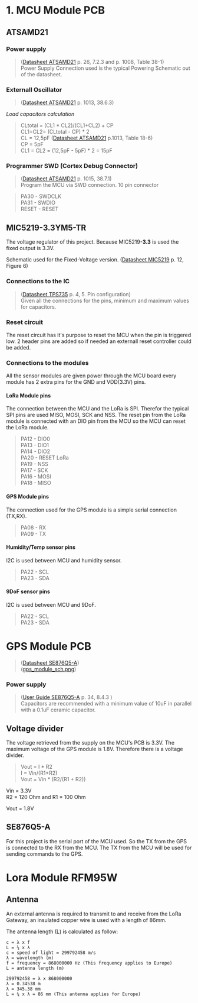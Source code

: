 # 1. MCU Module PCB

## ATSAMD21

### Power supply

> ([Datasheet ATSAMD21](./datasheets/Atmel-42181-SAM-D21_Datasheet.pdf) p. 26, 7.2.3 and p. 1008, Table 38-1)  
> Power Supply Connection used is the typical Powering Schematic out of the datasheet.

### Externall Oscillator

> ([Datasheet ATSAMD21](./datasheets/Atmel-42181-SAM-D21_Datasheet.pdf) p. 1013, 38.6.3)

_Load capacitors calculation_

> CLtotal = (CL1 \* CL2)/(CL1+CL2) + CP  
> CL1=CL2= (CLtotal - CP) \* 2  
> CL = 12,5pF ([Datasheet ATSAMD21](./datasheets/Atmel-42181-SAM-D21_Datasheet.pdf) p.1013, Table 18-6)  
> CP = 5pF  
> CL1 = CL2 = (12,5pF - 5pF) \* 2 = 15pF

### Programmer SWD (Cortex Debug Connector)

> ([Datasheet ATSAMD21](./datasheets/Atmel-42181-SAM-D21_Datasheet.pdf) p. 1015, 38.7.1)  
> Program the MCU via SWD connection. 10 pin connector

> PA30 - SWDCLK  
> PA31 - SWDIO  
> RESET - RESET

## MIC5219-3.3YM5-TR

The voltage regulator of this project. Because MIC5219-**3.3** is used the fixed output is 3.3V.

Schematic used for the Fixed-Voltage version. ([Datasheet MIC5219](./datasheets/mic5219-3_3.pdf) p. 12, Figure 6)

### Connections to the IC

> ([Datasheet TPS735](./datasheets/tps735.pdf) p. 4, 5. Pin configuration)  
> Given all the connections for the pins, minimum and maximum values for capacitors.

### Reset circuit

The reset circuit has it's purpose to reset the MCU when the pin is triggered low. 2 header pins are added so if needed an externall reset controller could be added.

### Connections to the modules

All the sensor modules are given power through the MCU board every module has 2 extra pins for the GND and VDD(3.3V) pins.

#### LoRa Module pins

The connection between the MCU and the LoRa is SPI. Therefor the typical SPI pins are used MISO, MOSI, SCK and NSS. The reset pin from the LoRa module is connected with an DIO pin from the MCU so the MCU can reset the LoRa module.

> PA12 - DIO0       
> PA13 - DIO1       
> PA14 - DIO2           
> PA20 - RESET LoRa         
> PA19 - NSS        
> PA17 - SCK  
> PA16 - MOSI  
> PA18 - MISO

#### GPS Module pins

The connection used for the GPS module is a simple serial connection (TX,RX).

> PA08 - RX  
> PA09 - TX

#### Humidity/Temp sensor pins

I2C is used between MCU and humidity sensor.

> PA22 - SCL  
> PA23 - SDA

#### 9DoF sensor pins

I2C is used between MCU and 9DoF.

> PA22 - SCL  
> PA23 - SDA

# GPS Module PCB

> ([Datasheet SE876Q5-A](./datasheets/Telit_SE876Q5-A_Datasheet.pdf))  
> ([gps_module_sch.png](../src/pcb/img/gps_module_sch.png))

### Power supply

> ([User Guide SE876Q5-A](./datasheets/Telit_SE876Q5-A_User_Guide.pdf) p. 34, 8.4.3 )  
> Capacitors are recommended with a minimum value of 10uF in parallel with a 0.1uF ceramic capacitor.

## Voltage divider

The voltage retrieved from the supply on the MCU's PCB is 3.3V. The maximum voltage of the GPS module is 1.8V. Therefore there is a voltage divider.

> Vout = I \* R2  
> I = Vin/(R1+R2)  
> Vout = Vin \* (R2/(R1 + R2))

Vin = 3.3V  
R2 = 120 Ohm and R1 = 100 Ohm

Vout = 1.8V

## SE876Q5-A

For this project is the serial port of the MCU used. So the TX from the GPS is connected to the RX from the MCU.
The TX from the MCU will be used for sending commands to the GPS.

# Lora Module RFM95W

## Antenna

An external antenna is required to transmit to and receive from the LoRa Gateway, an insulated copper wire is used with a length of 86mm.

The antenna length (L) is calculated as follow:

    c = λ x f
    L = ¼ x λ
    c = speed of light = 299792458 m/s
    λ = wavelength (m)
    f = frequency = 868000000 Hz (This frequency applies to Europe)
    L = antenna length (m)

    299792458 = λ x 868000000
    λ = 0.34538 m
    λ = 345.38 mm
    L = ¼ x λ = 86 mm (This antenna applies for Europe)
